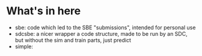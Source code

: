What's in here
==============


- sbe: code which led to the SBE "submissions", intended for personal use
- sdcsbe: a nicer wrapper a code structure, made to be run by an SDC, but without the sim and train parts, just predict
- simple: 



